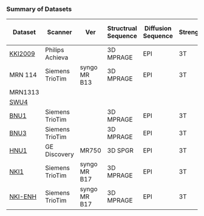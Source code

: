 ### Summary of Datasets

| Dataset | Scanner | Ver |Structrual Sequence | Diffusion Sequence | Strength | B value(s) (mT/m) | N-Dir | N-B0s | N-Avg | N-Chan |
|---------|---------|-----|--------------------|--------------------|----------|------------|-------|-------|-------|--------|
| [KKI2009](http://www.ncbi.nlm.nih.gov/pmc/articles/PMC3020263/) | Philips Achieva |  | 3D MPRAGE | EPI | 3T | 700 | 32 | 1 | 2 | 8 |
| MRN 114 | Siemens TrioTim | syngo MR B13  | 3D MPRAGE | EPI | 3T | 800 | 35 | 1 | 1 | |
| MRN1313 |         |     |                    |                    |          |            |       |       |       |        |
| [SWU4](http://fcon_1000.projects.nitrc.org/indi/CoRR/html/swu_4.html) | |  |
| [BNU1](http://fcon_1000.projects.nitrc.org/indi/CoRR/html/_static/scan_parameters/BNU_1_scantable.pdf)    | Siemens TrioTim | |    3D MPRAGE   |      EPI           | 3T       |  1000      | 30    | 1     | 1     | 12     |
| [BNU3](http://fcon_1000.projects.nitrc.org/indi/CoRR/html/_static/scan_parameters/BNU_3_scantable.pdf)    | Siemens TrioTim | |    3D MPRAGE   |      EPI           | 3T       |  1000      | 64    | 1     | 1     | 12     |
| [HNU1](http://fcon_1000.projects.nitrc.org/indi/CoRR/html/_static/scan_parameters/HNU_1_scantable.pdf) | GE Discovery | MR750 | 3D SPGR | EPI | 3T | | 33 | | 1 | 8 |
| [NKI1](http://fcon_1000.projects.nitrc.org/indi/CoRR/html/_static/scan_parameters/nki/nki_DTI.pdf)    | Siemens TrioTim | syngo MR B17 | 3D MPRAGE  |      EPI           |  3T       |  1500      | 137   | 1 | 1 | |
| [NKI-ENH](http://fcon_1000.projects.nitrc.org/indi/enhanced/mri_protocol.html) | Siemens TrioTim | syngo MR B17 | 3D MPRAGE | EPI | 3T | 1500 | 137 | 1 | 1 | |
